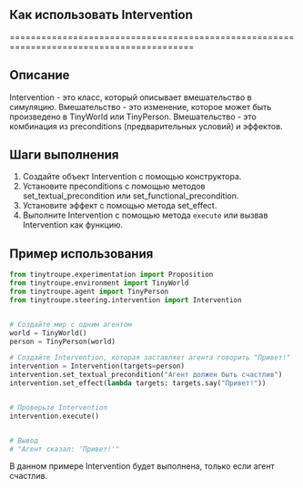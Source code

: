 ## Как использовать Intervention
=========================================================================================

Описание
-------------------------
Intervention - это класс, который описывает вмешательство в симуляцию. Вмешательство  - это изменение, которое может быть произведено в TinyWorld или TinyPerson. Вмешательство  - это  комбинация из preconditions (предварительных условий) и эффектов.  

Шаги выполнения
-------------------------
1. Создайте объект Intervention с помощью конструктора. 
2. Установите преconditions с помощью методов  set_textual_precondition или  set_functional_precondition.
3. Установите эффект с помощью метода set_effect.
4. Выполните Intervention с помощью метода `execute` или вызвав Intervention как функцию.


Пример использования
-------------------------

```python
from tinytroupe.experimentation import Proposition
from tinytroupe.environment import TinyWorld
from tinytroupe.agent import TinyPerson
from tinytroupe.steering.intervention import Intervention


# Создайте мир с одним агентом
world = TinyWorld()
person = TinyPerson(world)

# Создайте Intervention, которая заставляет агента говорить "Привет!"
intervention = Intervention(targets=person)
intervention.set_textual_precondition("Агент должен быть счастлив")
intervention.set_effect(lambda targets: targets.say("Привет!"))


# Проверьте Intervention
intervention.execute()


# Вывод
# "Агент сказал: 'Привет!'"
```

В данном примере Intervention будет выполнена, только если агент счастлив.